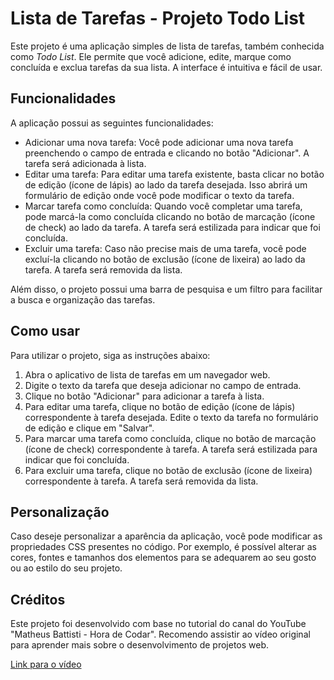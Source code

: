 # Lista de Tarefas - Projeto Todo List

Este projeto é uma aplicação simples de lista de tarefas, também conhecida como *Todo List*. Ele permite que você adicione, edite, marque como concluída e exclua tarefas da sua lista. A interface é intuitiva e fácil de usar.

## Funcionalidades

A aplicação possui as seguintes funcionalidades:

- Adicionar uma nova tarefa: Você pode adicionar uma nova tarefa preenchendo o campo de entrada e clicando no botão "Adicionar". A tarefa será adicionada à lista.
- Editar uma tarefa: Para editar uma tarefa existente, basta clicar no botão de edição (ícone de lápis) ao lado da tarefa desejada. Isso abrirá um formulário de edição onde você pode modificar o texto da tarefa.
- Marcar tarefa como concluída: Quando você completar uma tarefa, pode marcá-la como concluída clicando no botão de marcação (ícone de check) ao lado da tarefa. A tarefa será estilizada para indicar que foi concluída.
- Excluir uma tarefa: Caso não precise mais de uma tarefa, você pode excluí-la clicando no botão de exclusão (ícone de lixeira) ao lado da tarefa. A tarefa será removida da lista.

Além disso, o projeto possui uma barra de pesquisa e um filtro para facilitar a busca e organização das tarefas.

## Como usar

Para utilizar o projeto, siga as instruções abaixo:

1. Abra o aplicativo de lista de tarefas em um navegador web.
2. Digite o texto da tarefa que deseja adicionar no campo de entrada.
3. Clique no botão "Adicionar" para adicionar a tarefa à lista.
4. Para editar uma tarefa, clique no botão de edição (ícone de lápis) correspondente à tarefa desejada. Edite o texto da tarefa no formulário de edição e clique em "Salvar".
5. Para marcar uma tarefa como concluída, clique no botão de marcação (ícone de check) correspondente à tarefa. A tarefa será estilizada para indicar que foi concluída.
6. Para excluir uma tarefa, clique no botão de exclusão (ícone de lixeira) correspondente à tarefa. A tarefa será removida da lista.

## Personalização

Caso deseje personalizar a aparência da aplicação, você pode modificar as propriedades CSS presentes no código. Por exemplo, é possível alterar as cores, fontes e tamanhos dos elementos para se adequarem ao seu gosto ou ao estilo do seu projeto.

## Créditos

Este projeto foi desenvolvido com base no tutorial do canal do YouTube "Matheus Battisti - Hora de Codar". Recomendo assistir ao vídeo original para aprender mais sobre o desenvolvimento de projetos web.

[Link para o vídeo](https://www.youtube.com/watch?v=HSssE1PRQcA&t=655s&ab_channel=MatheusBattisti-HoradeCodar)

